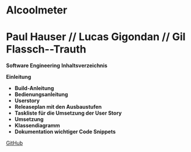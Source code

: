# Alcoolmeter

# Paul Hauser // Lucas Gigondan // Gil Flassch--Trauth

__Software Engineering__
__Inhaltsverzeichnis__

__Einleitung__

* __Build-Anleitung__
* __Bedienungsanleitung__
* __Userstory__
* __Releaseplan mit den Ausbaustufen__
* __Taskliste für die Umsetzung der User Story__
* __Umsetzung__
* __Klassendiagramm__
* __Dokumentation wichtiger Code Snippets__

[GitHub](https://github.com/popo-source/Alcoolmeter)
